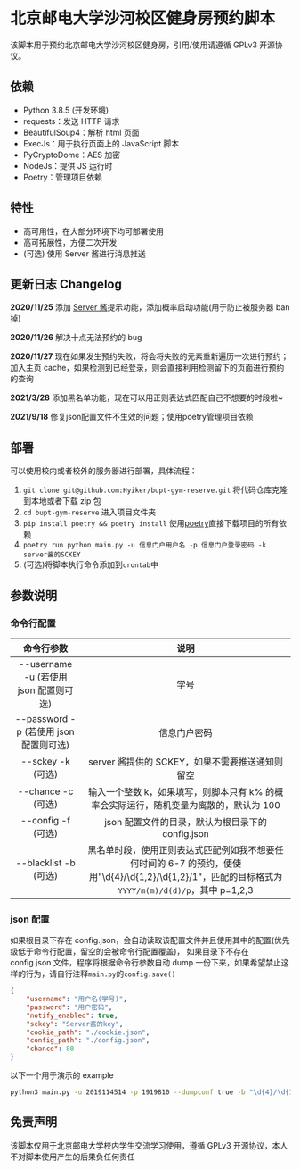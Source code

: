# 北京邮电大学沙河校区健身房预约脚本

该脚本用于预约北京邮电大学沙河校区健身房，引用/使用请遵循 GPLv3 开源协议。

## 依赖

- Python 3.8.5 (开发环境)
- requests：发送 HTTP 请求
- BeautifulSoup4：解析 html 页面
- ExecJs：用于执行页面上的 JavaScript 脚本
- PyCryptoDome：AES 加密
- NodeJs：提供 JS 运行时
- Poetry：管理项目依赖

## 特性

- 高可用性，在大部分环境下均可部署使用
- 高可拓展性，方便二次开发
- (可选) 使用 Server 酱进行消息推送

## 更新日志 Changelog

**2020/11/25** 添加 [Server 酱](http://sc.ftqq.com/3.version)提示功能，添加概率启动功能(用于防止被服务器 ban 掉)

**2020/11/26** 解决十点无法预约的 bug

**2020/11/27** 现在如果发生预约失败，将会将失败的元素重新遍历一次进行预约；加入主页 cache，如果检测到已经登录，则会直接利用检测留下的页面进行预约的查询

**2021/3/28** 添加黑名单功能，现在可以用正则表达式匹配自己不想要的时段啦~

**2021/9/18** 修复json配置文件不生效的问题；使用poetry管理项目依赖

## 部署

可以使用校内或者校外的服务器进行部署，具体流程：

1. `git clone git@github.com:Hyiker/bupt-gym-reserve.git` 将代码仓库克隆到本地或者下载 zip 包
2. `cd bupt-gym-reserve` 进入项目文件夹
3. `pip install poetry && poetry install` 使用[poetry](https://python-poetry.org/)直接下载项目的所有依赖
4. `poetry run python main.py -u 信息门户用户名 -p 信息门户登录密码 -k server酱的SCKEY`
5. (可选)将脚本执行命令添加到`crontab`中

## 参数说明

### 命令行配置

|                命令行参数                |                                                               说明                                                               |
| :--------------------------------------: | :------------------------------------------------------------------------------------------------------------------------------: |
| --username -u (若使用 json 配置则可选) |                                                               学号                                                               |
| --password -p (若使用 json 配置则可选) |                                                           信息门户密码                                                           |
|           --sckey -k (可选)            |                                         server 酱提供的 SCKEY，如果不需要推送通知则留空                                          |
|           --chance -c (可选)           |                      输入一个整数 k，如果填写，则脚本只有 k% 的概率会实际运行，随机变量为离散的，默认为 100                      |
|           --config -f (可选)           |                                        json 配置文件的目录，默认为根目录下的 config.json                                         |
|          --blacklist -b (可选)           | 黑名单时段，使用正则表达式匹配例如我不想要任何时间的 6-7 的预约，便使用"\d{4}/\d{1,2}/\d{1,2}/1"，匹配的目标格式为`YYYY/m(m)/d(d)/p`，其中 p=1,2,3 |

### json 配置

如果根目录下存在 config.json，会自动读取该配置文件并且使用其中的配置(优先级低于命令行配置，留空的会被命令行配置覆盖)，
如果目录下不存在 config.json 文件，程序将根据命令行参数自动 dump 一份下来，如果希望禁止这样的行为，请自行注释`main.py`的`config.save()`

```json
{
    "username": "用户名(学号)",
    "password": "用户密码",
    "notify_enabled": true,
    "sckey": "Server酱的key",
    "cookie_path": "./cookie.json",
    "config_path": "./config.json",
    "chance": 80
}
```

以下一个用于演示的 example

```bash
python3 main.py -u 2019114514 -p 1919810 --dumpconf true -b "\d{4}/\d{1,2}/\d{1,2}/1"
```

## 免责声明

该脚本仅用于北京邮电大学校内学生交流学习使用，遵循 GPLv3 开源协议，本人不对脚本使用产生的后果负任何责任
